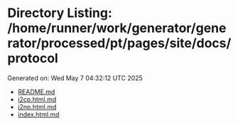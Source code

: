 # Directory Listing: /home/runner/work/generator/generator/processed/pt/pages/site/docs/protocol
Generated on: Wed May  7 04:32:12 UTC 2025

- [README.md](README.md)
- [i2cp.html.md](i2cp.html.md)
- [i2np.html.md](i2np.html.md)
- [index.html.md](index.html.md)
